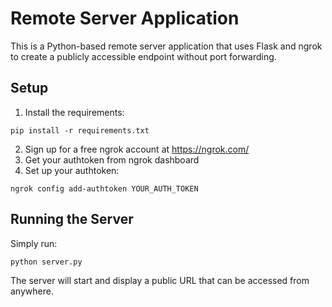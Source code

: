 # Remote Server Application

This is a Python-based remote server application that uses Flask and ngrok to create a publicly accessible endpoint without port forwarding.

## Setup

1. Install the requirements:
```
pip install -r requirements.txt
```

2. Sign up for a free ngrok account at https://ngrok.com/
3. Get your authtoken from ngrok dashboard
4. Set up your authtoken:
```
ngrok config add-authtoken YOUR_AUTH_TOKEN
```

## Running the Server

Simply run:
```
python server.py
```

The server will start and display a public URL that can be accessed from anywhere.
